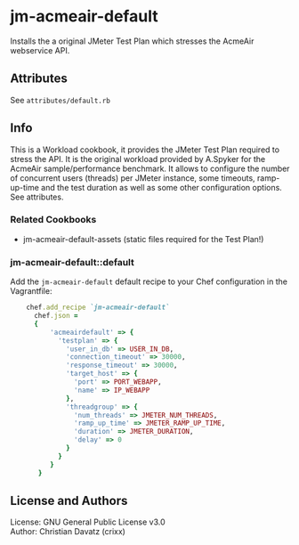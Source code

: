 # jm-acmeair-default

Installs the a original JMeter Test Plan which stresses the AcmeAir webservice API. 

## Attributes
See `attributes/default.rb`

## Info
This is a Workload cookbook, it provides the JMeter Test Plan required to stress the API. It is the original workload provided by A.Spyker for the AcmeAir sample/performance benchmark. It allows to configure the number of concurrent users (threads) per JMeter instance, some timeouts, ramp-up-time and the test duration as well as some other configuration options. See attributes.

### Related Cookbooks
- jm-acmeair-default-assets (static files required for the Test Plan!)

### jm-acmeair-default::default

Add the `jm-acmeair-default` default recipe to your Chef configuration in the Vagrantfile:

```ruby
	chef.add_recipe `jm-acmeair-default`
      chef.json =
      {
          'acmeairdefault' => {
            'testplan' => {
              'user_in_db' => USER_IN_DB,
              'connection_timeout' => 30000,
              'response_timeout' => 30000,
              'target_host' => {
                'port' => PORT_WEBAPP,
                'name' => IP_WEBAPP
              },
              'threadgroup' => {
                'num_threads' => JMETER_NUM_THREADS,
                'ramp_up_time' => JMETER_RAMP_UP_TIME,
                'duration' => JMETER_DURATION,
                'delay' => 0
              }
            }
          }
       }
```

## License and Authors
License: GNU General Public License v3.0  
Author: Christian Davatz (crixx)